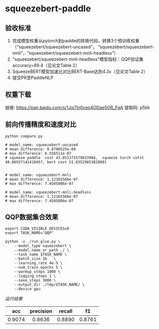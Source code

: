 # squeezebert-paddle
## 验收标准
1. 完成模型权重从pytorch到paddle的转换代码，转换3个预训练权重（“squeezebert/squeezebert-uncased”，
“squeezebert/squeezebert-mnli”，“squeezebert/squeezebert-mnli-headless”）
2. "squeezebert/squeezebert-mnli-headless"模型指标：QQP验证集accuracy=89.4（见论文Table 2）
3. SqueezeBERT模型加速比对比BERT-Base达到4.3x（见论文Table 2）
4. 提交PR至PaddleNLP

## 权重下载
链接: https://pan.baidu.com/s/1Jis7In0veo4ODae5OR_FqA 提取码: p5bk

## 前向传播精度和速度对比
```
python compare.py

# model_name: squeezebert-uncased
# mean difference: 8.8708525e-08
# max difference: 6.556511e-07
# squeeze paddle  cost 43.851375579833984,  squeeze torch cotst 48.86937141418457, bert cost 51.83529853820801


# model_name: squeezebert-mnli
# mean difference: 1.12165566e-07
# max difference: 7.4505806e-07

# model_name: squeezebert-mnli-headless
# mean difference: 1.12165566e-07
# max difference: 7.4505806e-07

```

## QQP数据集合效果 

```
export CUDA_VISIBLE_DEVICES=0
export TASK_NAME="QQP"

python -u ./run_glue.py \
    --model_type squeezebert \
    --model_name_or_path ./ \
    --task_name $TASK_NAME \
    --batch_size 16   \
    --learning_rate 4e-5 \
    --num_train_epochs 5 \
    --warmup_steps 1000 \
    --logging_steps 1 \
    --save_steps 3000 \
    --output_dir ./tmp/$TASK_NAME/ \
    --device gpu
```
*运行结果*

| acc | precision | recall | f1 |
| :----:| :----:| :----: | :----:|
| 0.9074 | 0.8636 | 0.8890 | 0.8761 |
